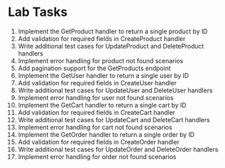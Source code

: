 # Lab Tasks

1. Implement the GetProduct handler to return a single product by ID
2. Add validation for required fields in CreateProduct handler
3. Write additional test cases for UpdateProduct and DeleteProduct handlers
4. Implement error handling for product not found scenarios
5. Add pagination support for the GetProducts endpoint
6. Implement the GetUser handler to return a single user by ID
7. Add validation for required fields in CreateUser handler
8. Write additional test cases for UpdateUser and DeleteUser handlers
9. Implement error handling for user not found scenarios
10. Implement the GetCart handler to return a single cart by ID
11. Add validation for required fields in CreateCart handler
12. Write additional test cases for UpdateCart and DeleteCart handlers
13. Implement error handling for cart not found scenarios
14. Implement the GetOrder handler to return a single order by ID
15. Add validation for required fields in CreateOrder handler
16. Write additional test cases for UpdateOrder and DeleteOrder handlers
17. Implement error handling for order not found scenarios